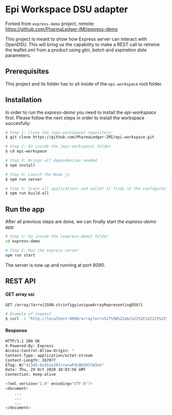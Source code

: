# Epi Workspace DSU adapter

Forked from `express-demo` project, remote: https://github.com/PharmaLedger-IMI/express-demo 

This project is meant to show how Express server can interact with OpenDSU. This will bring us the capability to make a REST call to retreive the leaflet.xml from a product using _gtin_, _batch_ and _expiration date_ parameters.

## Prerequisites
This project and its folder has to sit inside of the `epi-workspace` root folder.

## Installation

In order to run the _express-demo_ you need to install the _epi-workspace_ first.
Please follow the next steps in order to install the workspace succesfully:

```sh
# Step 1: Clone the [epi-workspace] repository:
$ git clone https://github.com/PharmaLedger-IMI/epi-workspace.git

# Step 2: Go inside the [epi-workspace] folder
$ cd epi-workspace

# Step 3: Brings all dependencies needed
$ npm install

# Step 4: Launch the Node js
$ npm run server

# Step 5: Scans all applications and wallet it finds in the configuration and tries to run the build script for each one
$ npm run build-all
```

## Run the app
After all previous steps are done, we can finally start the _express-demo_ app:

```sh
# Step 1: Go inside the [express-demo] folder
cd express-demo

# Step 2: Run the express server
npm run start
```

The server is now up and running at port _8090_.

## REST API

#### GET array ssi
`GET /array/?arr={JSON.strinfigy(uniqueArrayRepresentingDSU)}`
```sh
# Example of request
$ curl -i "http://localhost:8090/array?arr=%27%5B%22abc%22%2C%22123%22%5D%27"
```

#### Response

```sh
HTTP/1.1 200 OK
X-Powered-By: Express
Access-Control-Allow-Origin: *
Content-Type: application/octet-stream
Content-Length: 267077
ETag: W/"41345-QsXSieJR1rrw+wFHLNbV03lW3nU"
Date: Thu, 29 Oct 2020 10:03:56 GMT
Connection: keep-alive

<?xml version="1.0" encoding="UTF-8"?>
<document>
    ...
    ...
    ...
</document>
```
